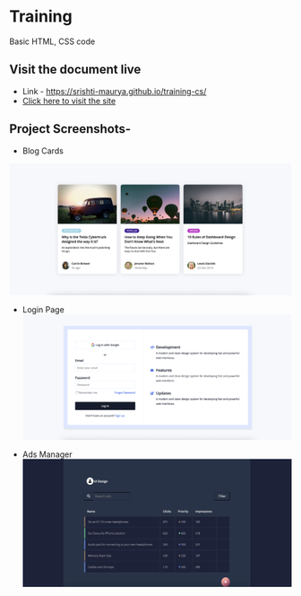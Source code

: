 # Training 
Basic HTML, CSS code 

## Visit the document live 

- Link - https://srishti-maurya.github.io/training-cs/
- [Click here to visit the site](https://srishti-maurya.github.io/training-cs/)

## Project Screenshots-

- Blog Cards 

![Blog Cards](https://github.com/srishti-maurya/training-cs/blob/main/project-imgs/blogsPage.png)


- Login Page
![Login](https://github.com/srishti-maurya/training-cs/blob/main/project-imgs/login.png)


- Ads Manager
![Ads Manager](https://github.com/srishti-maurya/training-cs/blob/main/project-imgs/ads.png)
